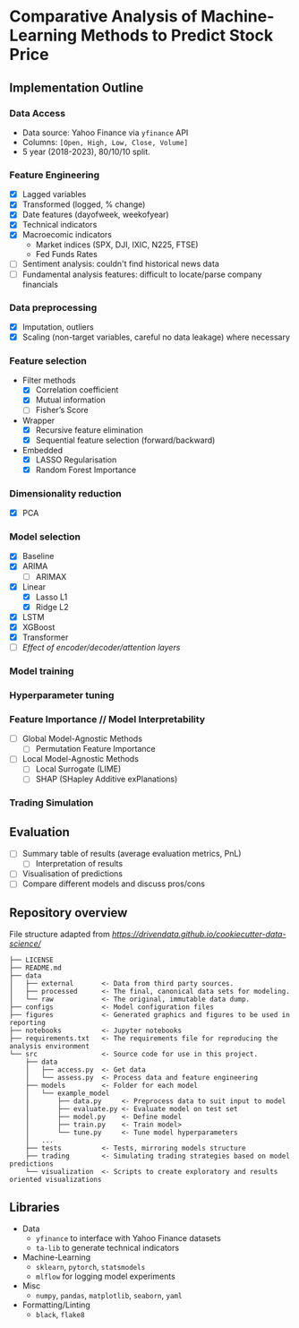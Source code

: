 # Comparative Analysis of Machine-Learning Methods to Predict Stock Price

## Implementation Outline

### Data Access
- Data source: Yahoo Finance via `yfinance` API
- Columns: `[Open, High, Low, Close, Volume]`
- 5 year (2018-2023), 80/10/10 split.
### Feature Engineering
- [x] Lagged variables
- [x] Transformed (logged, % change)
- [x] Date features (dayofweek, weekofyear)
- [x] Technical indicators
- [x] Macroecomic indicators
    - Market indices (SPX, DJI, IXIC, N225, FTSE)
    - Fed Funds Rates
- [ ] Sentiment analysis: couldn't find historical news data
- [ ] Fundamental analysis features: difficult to locate/parse company financials
### Data preprocessing
- [x] Imputation, outliers
- [x] Scaling (non-target variables, careful no data leakage) where necessary
### Feature selection
- Filter methods
    - [x] Correlation coefficient
    - [x] Mutual information
    - [ ] Fisher’s Score
- Wrapper
    - [x] Recursive feature elimination
    - [x] Sequential feature selection (forward/backward)
- Embedded
    - [x] LASSO Regularisation
    - [x] Random Forest Importance
### Dimensionality reduction
- [x] PCA
### Model selection 
- [x] Baseline
- [x] ARIMA
    - [ ] ARIMAX
- [x] Linear
    - [x] Lasso L1
    - [x] Ridge L2
- [x] LSTM
- [x] XGBoost
- [x] Transformer
- [ ] *Effect of encoder/decoder/attention layers*
### Model training 
### Hyperparameter tuning
### Feature Importance // Model Interpretability
- [ ] Global Model-Agnostic Methods
    - [ ] Permutation Feature Importance
- [ ] Local Model-Agnostic Methods
    - [ ] Local Surrogate (LIME)
    - [ ] SHAP (SHapley Additive exPlanations)
### Trading Simulation

## Evaluation
- [ ] Summary table of results (average evaluation metrics, PnL)
    - [ ] Interpretation of results
- [ ] Visualisation of predictions
- [ ] Compare different models and discuss pros/cons

## Repository overview
File structure adapted from *https://drivendata.github.io/cookiecutter-data-science/*
```
├── LICENSE
├── README.md          
├── data
│   ├── external       <- Data from third party sources.
│   ├── processed      <- The final, canonical data sets for modeling.
│   └── raw            <- The original, immutable data dump.
├── configs            <- Model configuration files
├── figures            <- Generated graphics and figures to be used in reporting
├── notebooks          <- Jupyter notebooks 
├── requirements.txt   <- The requirements file for reproducing the analysis environment
└── src                <- Source code for use in this project.
    ├── data           
    │   ├── access.py  <- Get data 
    │   └── assess.py  <- Process data and feature engineering
    ├── models         <- Folder for each model   
    │   └── example_model 
    │       ├── data.py     <- Preprocess data to suit input to model
    │       ├── evaluate.py <- Evaluate model on test set
    │       ├── model.py    <- Define model
    │       ├── train.py    <- Train model>
    │       └── tune.py     <- Tune model hyperparameters
    │   ...
    ├── tests          <- Tests, mirroring models structure
    ├── trading        <- Simulating trading strategies based on model predictions
    └── visualization  <- Scripts to create exploratory and results oriented visualizations
```

## Libraries
- Data
    - `yfinance` to interface with Yahoo Finance datasets
    - `ta-lib` to generate technical indicators
- Machine-Learning
    - `sklearn`, `pytorch`, `statsmodels`
    - `mlflow` for logging model experiments
- Misc
    - `numpy`, `pandas`, `matplotlib`, `seaborn`, `yaml`
- Formatting/Linting
    - `black`, `flake8`